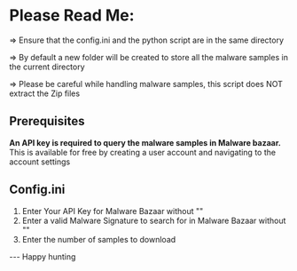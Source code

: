 # Please Read Me:

=> Ensure that the config.ini and the python script are in the same directory 

=> By default a new folder will be created to store all the malware samples in the current directory

=> Please be careful while handling malware samples, this script does NOT extract the Zip files

## Prerequisites
**An API key is required to query the malware samples in Malware bazaar.** 
This is available for free by creating a user account and navigating to the account settings

## Config.ini 
 1. Enter Your API Key for Malware Bazaar without ""
 2. Enter a valid Malware Signature to search for in Malware Bazaar without ""
 3. Enter the number of samples to download
  


 --- Happy hunting 
